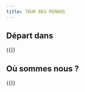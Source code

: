 ```yaml
---
title: TOUR DES MINOUS
---
```


## Départ dans  

{{<counter>}}



## Où sommes nous ?

{{<roundmap latitude = "43.6000" longitude = "1.4333">}}


